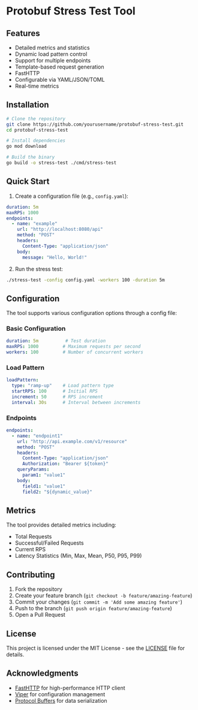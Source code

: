# Protobuf Stress Test Tool

## Features

- Detailed metrics and statistics
- Dynamic load pattern control
- Support for multiple endpoints
- Template-based request generation
- FastHTTP
- Configurable via YAML/JSON/TOML
- Real-time metrics

## Installation

```bash
# Clone the repository
git clone https://github.com/yourusername/protobuf-stress-test.git
cd protobuf-stress-test

# Install dependencies
go mod download

# Build the binary
go build -o stress-test ./cmd/stress-test
```

## Quick Start

1. Create a configuration file (e.g., `config.yaml`):

```yaml
duration: 5m
maxRPS: 1000
endpoints:
  - name: "example"
    url: "http://localhost:8080/api"
    method: "POST"
    headers:
      Content-Type: "application/json"
    body:
      message: "Hello, World!"
```

2. Run the stress test:

```bash
./stress-test -config config.yaml -workers 100 -duration 5m
```

## Configuration

The tool supports various configuration options through a config file:

### Basic Configuration

```yaml
duration: 5m          # Test duration
maxRPS: 1000         # Maximum requests per second
workers: 100         # Number of concurrent workers
```

### Load Pattern

```yaml
loadPattern:
  type: "ramp-up"    # Load pattern type
  startRPS: 100      # Initial RPS
  increment: 50      # RPS increment
  interval: 30s      # Interval between increments
```

### Endpoints

```yaml
endpoints:
  - name: "endpoint1"
    url: "http://api.example.com/v1/resource"
    method: "POST"
    headers:
      Content-Type: "application/json"
      Authorization: "Bearer ${token}"
    queryParams:
      param1: "value1"
    body:
      field1: "value1"
      field2: "${dynamic_value}"
```

## Metrics

The tool provides detailed metrics including:

- Total Requests
- Successful/Failed Requests
- Current RPS
- Latency Statistics (Min, Max, Mean, P50, P95, P99)

## Contributing

1. Fork the repository
2. Create your feature branch (`git checkout -b feature/amazing-feature`)
3. Commit your changes (`git commit -m 'Add some amazing feature'`)
4. Push to the branch (`git push origin feature/amazing-feature`)
5. Open a Pull Request

## License

This project is licensed under the MIT License - see the [LICENSE](LICENSE) file for details.

## Acknowledgments

- [FastHTTP](https://github.com/valyala/fasthttp) for high-performance HTTP client
- [Viper](https://github.com/spf13/viper) for configuration management
- [Protocol Buffers](https://developers.google.com/protocol-buffers) for data serialization
